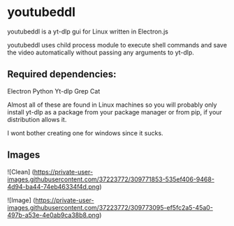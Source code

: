 ﻿# youtubeddl

youtubeddl is a yt-dlp gui for Linux written in Electron.js

youtubeddl uses child process module to execute shell commands and save the video automatically without passing any arguments to yt-dlp.


## Required dependencies:
Electron
Python 
Yt-dlp
Grep
Cat

Almost all of these are found in Linux machines so you will probably only install yt-dlp as a package from your package manager or from pip, if your distribution allows it.

I wont bother creating one for windows since it sucks.

## Images

![Clean] (https://private-user-images.githubusercontent.com/37223772/309771853-535ef406-9468-4d94-ba44-74eb46334f4d.png)

![Image] (https://private-user-images.githubusercontent.com/37223772/309773095-ef5fc2a5-45a0-497b-a53e-4e0ab9ca38b8.png)
